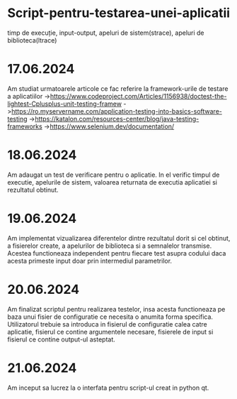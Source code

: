 # Script-pentru-testarea-unei-aplicatii
timp de execuție, input-output, apeluri de sistem(strace), apeluri de biblioteca(ltrace)

# 17.06.2024
Am studiat urmatoarele articole ce fac referire la framework-urile de testare a aplicatiilor
->https://www.codeproject.com/Articles/1156938/doctest-the-lightest-Cplusplus-unit-testing-framew
->https://ro.myservername.com/application-testing-into-basics-software-testing
->https://katalon.com/resources-center/blog/java-testing-frameworks
->https://www.selenium.dev/documentation/

# 18.06.2024
Am adaugat un test de verificare pentru o aplicatie. In el verific timpul de executie, apelurile de sistem, valoarea returnata de executia aplicatiei si rezultatul obtinut.

# 19.06.2024
Am implementat vizualizarea diferentelor dintre rezultatul dorit si cel obtinut, a fisierelor create, a apelurilor de biblioteca si a semnalelor transmise. Acestea functioneaza independent pentru fiecare test asupra codului daca acesta primeste input doar prin intermediul parametrilor. 

# 20.06.2024
Am finalizat scriptul pentru realizarea testelor, insa acesta functioneaza pe baza unui fisier de configuratie ce necesita o anumita forma specifica. Utilizatorul trebuie sa introduca in fisierul de configuratie calea catre aplicatie, fisierul ce contine argumentele necesare, fisierele de input si fisierul ce contine output-ul asteptat. 

# 21.06.2024
Am inceput sa lucrez la o interfata pentru script-ul creat in python qt.